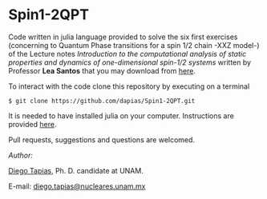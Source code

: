 # Spin1-2QPT

Code written in julia language provided to solve the six first exercises (concerning to Quantum Phase transitions for a spin 1/2 chain -XXZ model-) of the Lecture notes *Introduction to the computational analysis of static properties and dynamics of one-dimensional spin-1/2 systems* written by Professor **Lea Santos** that you may download from [here](https://www.yu.edu/faculty-bios/santos/computer-codes).


To interact with the code clone this repository by executing on a terminal
```
$ git clone https://github.com/dapias/Spin1-2QPT.git
```

It is needed to have installed julia on your computer. Instructions are provided [here](http://julialang.org/downloads/).

Pull requests, suggestions and questions are welcomed.

*Author:*

[Diego Tapias](https://scholar.google.com.mx/citations?user=GbNKBFcAAAAJ&hl=es), Ph. D. candidate at UNAM.

E-mail: diego.tapias@nucleares.unam.mx
